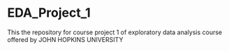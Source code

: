 # EDA_Project_1
This the repository for course project 1 of exploratory data analysis course offered by JOHN HOPKINS UNIVERSITY
